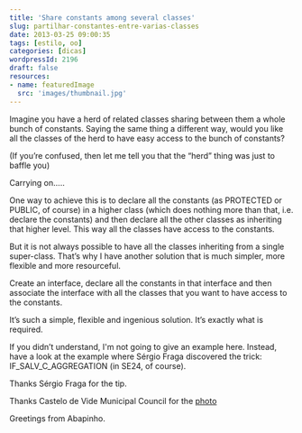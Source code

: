 ```yaml
---
title: 'Share constants among several classes'
slug: partilhar-constantes-entre-varias-classes
date: 2013-03-25 09:00:35
tags: [estilo, oo]
categories: [dicas]
wordpressId: 2196
draft: false
resources:
- name: featuredImage
  src: 'images/thumbnail.jpg'
---
```

Imagine you have a herd of related classes sharing between them a whole bunch of constants. Saying the same thing a different way, would you like all the classes of the herd to have easy access to the bunch of constants?

(If you’re confused, then let me tell you that the “herd” thing was just to baffle you)

Carrying on.....

<!--more-->

One way to achieve this is to declare all the constants (as PROTECTED or PUBLIC, of course) in a higher class (which does nothing more than that, i.e. declare the constants) and then declare all the other classes as inheriting that higher level. This way all the classes have access to the constants.

But it is not always possible to have all the classes inheriting from a single super-class. That’s why I have another solution that is much simpler, more flexible and more resourceful.

Create an interface, declare all the constants in that interface and then associate the interface with all the classes that you want to have access to the constants.

It’s such a simple, flexible and ingenious solution. It’s exactly what is required.

If you didn’t understand, I'm not going to give an example here. Instead, have a look at the example where Sérgio Fraga discovered the trick: IF_SALV_C_AGGREGATION (in SE24, of course).

Thanks Sérgio Fraga for the tip.

Thanks Castelo de Vide Municipal Council for the [photo][1]

Greetings from Abapinho.

   [1]: https://www.flickr.com/photos/cm_castelo_vide/
